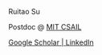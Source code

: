<p>Ruitao Su</p>
<p>Postdoc @ <a href="https://www.csail.mit.edu/">MIT CSAIL</a></p>
<a href="https://scholar.google.com/citations?user=jW1ZOmEAAAAJ&hl=en">Google Scholar | </a><a href="https://www.linkedin.com/in/ruitao-su-0608/">LinkedIn</a>

